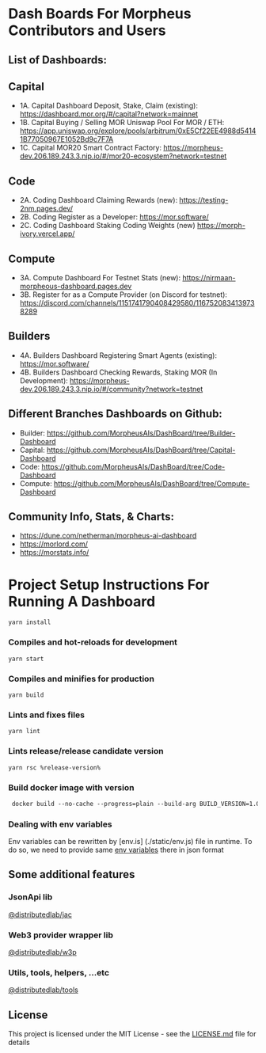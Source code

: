 # Dash Boards For Morpheus Contributors and Users

## List of Dashboards:

## Capital
- 1A. Capital Dashboard Deposit, Stake, Claim (existing): https://dashboard.mor.org/#/capital?network=mainnet
- 1B. Capital Buying / Selling MOR Uniswap Pool For MOR / ETH: https://app.uniswap.org/explore/pools/arbitrum/0xE5Cf22EE4988d54141B77050967E1052Bd9c7F7A
- 1C. Capital MOR20 Smart Contract Factory: https://morpheus-dev.206.189.243.3.nip.io/#/mor20-ecosystem?network=testnet

## Code
- 2A. Coding Dashboard Claiming Rewards (new): https://testing-2nm.pages.dev/
- 2B. Coding Register as a Developer: https://mor.software/
- 2C. Coding Dashboard Staking Coding Weights (new) https://morph-ivory.vercel.app/

## Compute
- 3A. Compute Dashboard For Testnet Stats (new): https://nirmaan-morpheous-dashboard.pages.dev
- 3B. Register for as a Compute Provider (on Discord for testnet): https://discord.com/channels/1151741790408429580/1167520834139738289

## Builders
- 4A. Builders Dashboard Registering Smart Agents (existing): https://mor.software/
- 4B. Builders Dashboard Checking Rewards, Staking MOR (In Development): https://morpheus-dev.206.189.243.3.nip.io/#/community?network=testnet

## Different Branches Dashboards on Github:
- Builder: https://github.com/MorpheusAIs/DashBoard/tree/Builder-Dashboard
- Capital: https://github.com/MorpheusAIs/DashBoard/tree/Capital-Dashboard
- Code: https://github.com/MorpheusAIs/DashBoard/tree/Code-Dashboard
- Compute: https://github.com/MorpheusAIs/DashBoard/tree/Compute-Dashboard

## Community Info, Stats, & Charts:
- https://dune.com/netherman/morpheus-ai-dashboard
- https://morlord.com/
- https://morstats.info/

# Project Setup Instructions For Running A Dashboard
```
yarn install
```

### Compiles and hot-reloads for development
```
yarn start
```

### Compiles and minifies for production
```
yarn build
```

### Lints and fixes files
```
yarn lint
```

### Lints release/release candidate version
```
yarn rsc %release-version%
```

### Build docker image with version
```dockerfile
 docker build --no-cache --progress=plain --build-arg BUILD_VERSION=1.0.0-rc.0 -t vue-template .
```

### Dealing with env variables
Env variables can be rewritten by [env.is] (./static/env.js) file in runtime. To do so, we need to provide same [env variables](.env.example) there in json format

## Some additional features

### JsonApi lib

[@distributedlab/jac](https://distributed-lab.github.io/web-kit/modules/_distributedlab_jac.html)

### Web3 provider wrapper lib

[@distributedlab/w3p](https://distributed-lab.github.io/web-kit/modules/_distributedlab_w3p.html)

### Utils, tools, helpers, ...etc

[@distributedlab/tools](https://distributed-lab.github.io/web-kit/modules/_distributedlab_tools.html)

## License

This project is licensed under the MIT License - see the [LICENSE.md](./LICENSE) file for details
